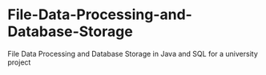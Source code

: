 # File-Data-Processing-and-Database-Storage
File Data Processing and Database Storage in Java and SQL for a university project
